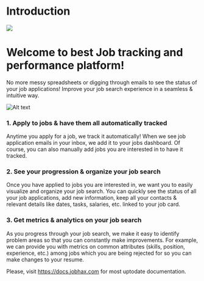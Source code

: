 # Introduction

![](.gitbook/assets/images/0_0.png)

# Welcome to best Job tracking and performance platform!

No more messy spreadsheets or digging through emails to see the status of your job applications!
Improve your job search experience in a seamless & intuitive way.

![Alt text](/images/header.png?raw=true "Unique features")

### 1. Apply to jobs & have them all automatically tracked
Anytime you apply for a job, we track it automatically! When we see job application emails in your inbox, we add it to your jobs dashboard. Of course, you can also manually add jobs you are interested in to have it tracked.

### 2. See your progression & organize your job search
Once you have applied to jobs you are interested in, we want you to easily visualize and organize your job search. You can quickly see the status of all your job applications, add new information, keep all your contacts & relevant details like dates, tasks, salaries, etc. linked to your job card.

### 3. Get metrics & analytics on your job search
As you progress through your job search, we make it easy to identify problem areas so that you can constantly make improvements. For example, we can provide you with metrics on common attributes (skills, position, experience, etc.) among jobs which you are being rejected for so you can make changes to your resume.

Please, visit https://docs.jobhax.com for most uptodate documentation.
